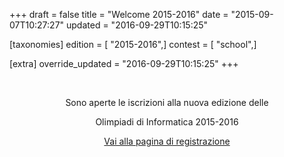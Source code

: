 +++
draft = false
title = "Welcome 2015-2016"
date = "2015-09-07T10:27:27"
updated = "2016-09-29T10:15:25"

[taxonomies]
edition = [ "2015-2016",]
contest = [ "school",]

[extra]
override_updated = "2016-09-29T10:15:25"
+++
<div style="text-align: center;">

<br/>
<div style="text-align: center;">

Sono aperte le iscrizioni alla nuova edizione delle

</div>

<div style="text-align: center;">

Olimpiadi di Informatica 2015-2016

</div>

<div style="text-align: center;">

</div>

<div style="text-align: center;">

[Vai alla pagina di registrazione](http://ioicms2.olimpiadi-informatica.it/ioiCMS2/welcome_registrazione.xhtml)

</div>

</div>